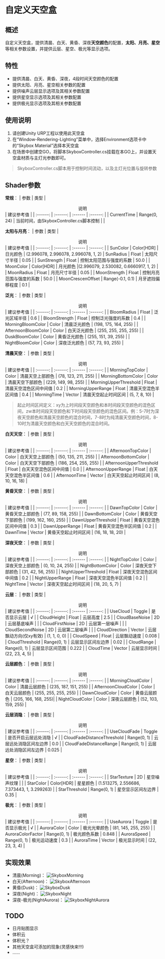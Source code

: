 # 自定义天空盒
## 概述
自定义天空盒，提供清晨、白天、黄昏、深夜**天空颜色**的配置，**太阳、月亮、星空**等相关参数设置，并提供云层、星空、极光等显示选项。
## 特性
* 提供清晨、白天、黄昏、深夜，4段时间天空颜色的配置
* 提供太阳、月亮、星空相关参数的配置
* 提供噪声云层显示选项及其相关参数配置
* 提供星空显示选项及其相关参数配置
* 提供极光显示选项及其相关参数配置
## 使用说明
1. 请创建Unity URP工程以使用此天空盒
2. 在“Window-Rendering-Lighting”菜单中，选择Environment选项卡中的“Skybox Material”选择本天空盒
3. 在场景中创建空GO，将脚本SkyboxController.cs挂载在本GO上，并设置天空盒材质与主灯光参数即可。
> SkyboxController.cs脚本用于控制时间流动，以及主灯光位置与旋转参数
## Shader参数
**常规**：
| 参数 | 类型 | <center>说明</center> | 建议参考值 |
| :------: | :------: | :------ | :------: |
| CurrentTime | Range(0, 24) | 当前时间，由SkyboxController.cs脚本控制 | |

**太阳与月亮**：
| 参数 | 类型 | <center>说明</center> | 建议参考值 |
| :------: | :------: | :------ | :------: |
| SunColor | Color[HDR] | 日光颜色 | (2.996078, 2.996078, 2.996078, 1, 2)
| SunRadius | Float | 太阳尺寸半径 | 0.05 |
| SunStrength | Float | 控制太阳范围与强度的系数 | 50.0 |
| MoonColor | Color[HDR] | 月光颜色 |(2.996079, 2.530082, 0.6660917, 1, 2) |
| MoonRadius | Float | 月亮尺寸半径 | 0.05 |
| MoonStrength | Float | 控制月亮范围与强度的系数 | 50.0 |
| MoonCrescenOffset | Range(-0.1, 0.1) | 月牙遮挡偏移程度 | 0.1 |

**泛光**：
| 参数 | 类型 | <center>说明</center> | 建议参考值 |
| :------: | :------: | :------ | :------: |
| BloomRadius | Float | 泛光区域半径 | 0.6 |
| BloomStrength | Float | 控制泛光强度的系数 | 0.4 |
| MorningBloomColor | Color | 清晨泛光颜色 | (198, 175, 164, 255) |
| AfternoonBloomColor | Color | 白天泛光颜色 | (255, 255, 255, 255) |
| DuskBloomColor | Color | 黄昏泛光颜色 | (255, 151, 39, 255) |
| NightBloomColor | Color | 深夜泛光颜色 | (57, 73, 93, 255) |

**清晨天空**：
| 参数 | 类型 | <center>说明</center> | 建议参考值 |
| :------: | :------: | :------ | :------: |
| MorningTopColor | Color | 清晨天空上部颜色 | (78, 123, 211, 255) |
| MorningBottomColor | Color | 清晨天空下部颜色 | (229, 149, 98, 255) |
| MorningUpperThreshold | Float | 清晨天空混色区间中间值 | 0.2 |
| MorningUpperRange | Float | 清晨天空混色半区间值 | 0.4 |
| MorningTime | Vector | 清晨天空起止时间区间 | (5, 7, 8, 10) | 
> 起止时间区间定义：xy为上时间段天空颜色和本时间段天空颜色的混色区间，zw本时间段天空颜色和下时间段天空颜色的混色区间。例：5-7时为深夜天空颜色和清晨天空颜色的混合时间，7-8时为纯清晨天空颜色时间，8-10时为清晨天空颜色和白天天空颜色的混合时间。

**白天天空**：
| 参数 | 类型 | <center>说明</center> | 建议参考值 |
| :------: | :------: | :------ | :------: |
| AfternoonTopColor | Color | 白天天空上部颜色 | (50, 135, 211, 255) |
| AfternoonBottomColor | Color | 白天天空下部颜色 | (186, 254, 255, 255) |
| AfternoonUpperThreshold | Float | 白天天空混色区间中间值 | 0.0 |
| AfternoonUpperRange | Float | 白天天空混色半区间值 | 0.6 |
| AfternoonTime | Vector | 白天天空起止时间区间 | (8, 10, 16, 18) | 

**黄昏天空**：
| 参数 | 类型 | <center>说明</center> | 建议参考值 |
| :------: | :------: | :------ | :------: |
| DawnTopColor | Color | 黄昏天空上部颜色 | (77, 89, 158, 255) |
| DawnBottomColor | Color | 黄昏天空下部颜色 | (199, 162, 160, 255) |
| DawnUpperThreshold | Float | 黄昏天空混色区间中间值 | 0.3 |
| DawnUpperRange | Float | 黄昏天空混色半区间值 | 0.2 |
| DawnTime | Vector | 黄昏天空起止时间区间 | (16, 18, 18, 20) | 

**深夜天空**：
| 参数 | 类型 | <center>说明</center> | 建议参考值 |
| :------: | :------: | :------ | :------: |
| NightTopColor | Color | 深夜天空上部颜色 | (0, 10, 24, 255) |
| NightBottomColor | Color | 深夜天空下部颜色 | (31, 42, 56, 255) |
| NightUpperThreshold | Float | 深夜天空混色区间中间值 | 0.2 |
| NightUpperRange | Float | 深夜天空混色半区间值 | 0.2 |
| NightTime | Vector | 深夜天空起止时间区间 | (18, 20, 5, 7) | 

**云层**：
| 参数 | 类型 | <center>说明</center> | 建议参考值 |
| :------: | :------: | :------ | :------: |
| UseCloud | Toggle | 是否显示云层 | √ |
| CloudHeight | Float | 云层高度 | 2.5 |
| CloudBaseNoise | 2D | 云层基底噪声 | |
| CloudFirstNoise | 2D | 云层第一层噪声 | |
| CloudSecondNoise | 2D | 云层第二层噪声 | |
| CloudDirection | Vector | 云层飘动方向(仅xy有效) | (1, 1, 0, 0) |
| CloudSpeed | Float | 云层飘动速度 | 0.008 |
| CloudThreshold | Range(0, 1) | 云层显示区间左边界 | 0.02 |
| CloudRange | Range(0, 1) | 云层显示区间范围 | 0.222 |
| CloudTime | Vector | 云层显示时间 | (22, 23, 4, 5) |

**云层颜色**：
| 参数 | 类型 | <center>说明</center> | 建议参考值 |
| :------: | :------: | :------ | :------: |
| MorningCloudColor | Color | 清晨云层颜色 | (235, 187, 151, 255) |
| AfternoonCloudColor | Color | 白天云层颜色 | (255, 255, 255, 255) |
| DawnCloudColor | Color | 黄昏云层颜色 | (205, 166, 168, 255)|
| NightCloudColor | Color | 深夜云层颜色 | (52, 103, 159, 255) |

**云层消隐**：
| 参数 | 类型 | <center>说明</center> | 建议参考值 |
| :------: | :------: | :------ | :------: |
| UseCloudFade | Toggle | 是否开启云层远处消隐 | √ |
| CloudFadeDistanceThreshold | Range(0, 1) | 云层远处消隐区间左边界 | 0.0 |
| CloudFadeDistanceRange | Range(0, 1) | 云层远处消隐区间左边界 | 0.025 |

**星空**：
| 参数 | 类型 | <center>说明</center> | 建议参考值 |
| :------: | :------: | :------ | :------: |
| StarTexture | 2D | 星空噪声纹理 | |
| StarColor | Color[HDR] | 星星颜色 | (1.513275, 2.556686, 7.373443, 1, 3.299263) |
| StarThreshold | Range(0, 1) | 星空显示区间左边界 | 0.35 |

**极光**：
| 参数 | 类型 | <center>说明</center> | 建议参考值 |
| :------: | :------: | :------ | :------: |
| UseAurora | Toggle | 是否显示极光 | √ |
| AuroraColor | Color | 极光光晕颜色 | (81, 145, 255, 255) |
| AuroraColorFactor | Range(0, 1) | 极光颜色系数 | 0.848 |
| AuroraSpeed | Range(0, 1) | 极光运动速度 | 0.3 |
| AuroraTime | Vector | 极光显示时间 | (22, 23, 3, 4) |

## 实现效果
* 清晨(Morning)：
![SkyboxMorning](https://github.com/yinb1426/Custom-Skybox/blob/main/Pictures/SkyboxMorning.png)
* 白天(Afternoon)：
![SkyboxAfternoon](https://github.com/yinb1426/Custom-Skybox/blob/main/Pictures/SkyboxAfternoon.png)
* 黄昏(Dusk)：
![SkyboxDusk](https://github.com/yinb1426/Custom-Skybox/blob/main/Pictures/SkyboxDusk.png)
* 深夜(Night)：
![SkyboxNight](https://github.com/yinb1426/Custom-Skybox/blob/main/Pictures/SkyboxNight.png)
* 深夜-极光(NightAurora)：
![SkyboxNightAurora](https://github.com/yinb1426/Custom-Skybox/blob/main/Pictures/SkyboxNightAurora.png)
## TODO
* 日月贴图显示
* 体积云
* 体积光？
* 其他天空盒可添加的现象(灵感快来!!!)
* ......
